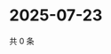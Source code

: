 # 2025-07-23

共 0 条

<!-- BEGIN ZHIHUQUESTIONS -->
<!-- 最后更新时间 Wed Jul 23 2025 07:11:55 GMT+0800 (China Standard Time) -->

<!-- END ZHIHUQUESTIONS -->
